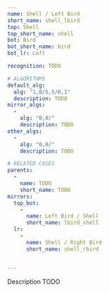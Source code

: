 ```yaml
---
name: Shell / Left Bird
short_name: shell_lbird
top: Shell
top_short_name: shell
bot: Bird
bot_short_name: bird
bot_lr: Left

recognition: TODO

# ALGORITHMS
default_alg:
  alg: "1,0/5,5/0,1"
  description: TODO
mirror_algs:
  -
    alg: "0,0/"
    description: TODO
other_algs:
  -
    alg: "0,0/"
    description: TODO

# RELATED CASES
parents:
  -
    name: TODO
    short_name: TODO
mirrors:
  top_bot:
    -
      name: Left Bird / Shell
      short_name: lbird_shell
  lr:
    -
      name: Shell / Right Bird
      short_name: shell_rbird


---
```


Description TODO

